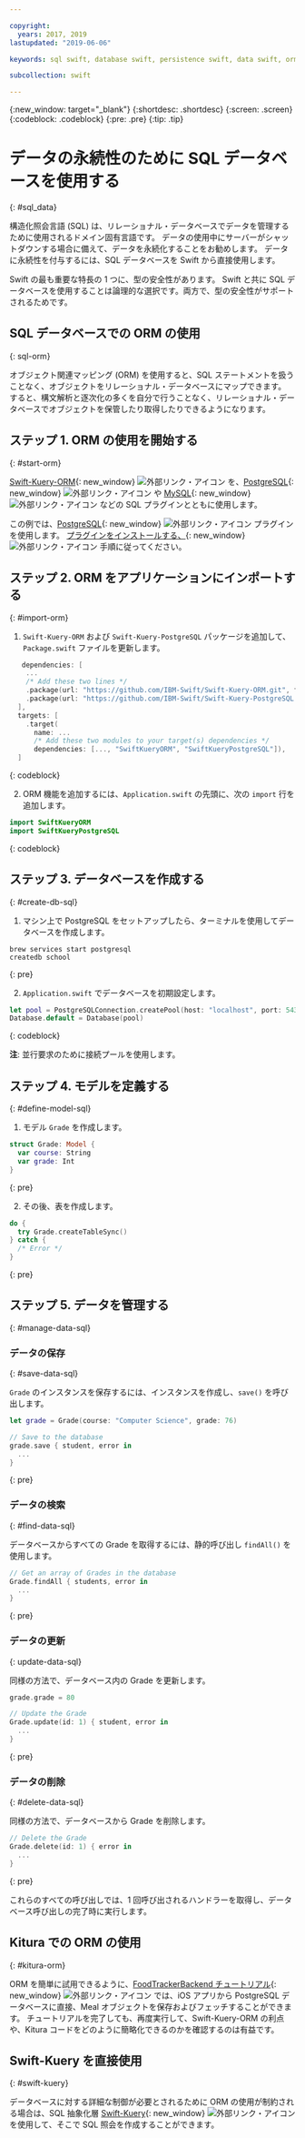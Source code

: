 ```yaml
---

copyright:
  years: 2017, 2019
lastupdated: "2019-06-06"

keywords: sql swift, database swift, persistence swift, data swift, orm swift, kuery swift, kitura swift

subcollection: swift

---
```


{:new_window: target="_blank"}
{:shortdesc: .shortdesc}
{:screen: .screen}
{:codeblock: .codeblock}
{:pre: .pre}
{:tip: .tip}

# データの永続性のために SQL データベースを使用する
{: #sql_data}

構造化照会言語 (SQL) は、リレーショナル・データベースでデータを管理するために使用されるドメイン固有言語です。 データの使用中にサーバーがシャットダウンする場合に備えて、データを永続化することをお勧めします。 データに永続性を付与するには、SQL データベースを Swift から直接使用します。 

Swift の最も重要な特長の 1 つに、型の安全性があります。 Swift と共に SQL データベースを使用することは論理的な選択です。両方で、型の安全性がサポートされるためです。

## SQL データベースでの ORM の使用
{: sql-orm}

オブジェクト関連マッピング (ORM) を使用すると、SQL ステートメントを扱うことなく、オブジェクトをリレーショナル・データベースにマップできます。 すると、構文解析と逐次化の多くを自分で行うことなく、リレーショナル・データベースでオブジェクトを保管したり取得したりできるようになります。

## ステップ 1. ORM の使用を開始する
{: #start-orm}

[Swift-Kuery-ORM](https://github.com/IBM-Swift/Swift-Kuery-ORM){: new_window} ![外部リンク・アイコン](../../icons/launch-glyph.svg "外部リンク・アイコン") を、[PostgreSQL](https://github.com/IBM-Swift/Swift-Kuery-PostgreSQL){: new_window} ![外部リンク・アイコン](../../icons/launch-glyph.svg "外部リンク・アイコン") や [MySQL](https://github.com/IBM-Swift/SwiftKueryMySQL){: new_window} ![外部リンク・アイコン](../../icons/launch-glyph.svg "外部リンク・アイコン") などの SQL プラグインとともに使用します。

この例では、[PostgreSQL](https://github.com/IBM-Swift/Swift-Kuery-PostgreSQL){: new_window} ![外部リンク・アイコン](../../icons/launch-glyph.svg "外部リンク・アイコン") プラグインを使用します。 [プラグインをインストールする、](https://github.com/IBM-Swift/Swift-Kuery-PostgreSQL#postgresql-client-installation){: new_window} ![外部リンク・アイコン](../../icons/launch-glyph.svg "外部リンク・アイコン") 手順に従ってください。

## ステップ 2. ORM をアプリケーションにインポートする
{: #import-orm}

1. `Swift-Kuery-ORM` および `Swift-Kuery-PostgreSQL` パッケージを追加して、`Package.swift` ファイルを更新します。
  ```swift
     dependencies: [
      ...
      /* Add these two lines */
      .package(url: "https://github.com/IBM-Swift/Swift-Kuery-ORM.git", from: "0.0.1"),
      .package(url: "https://github.com/IBM-Swift/Swift-Kuery-PostgreSQL.git", from: "1.0.0"),
    ],
    targets: [
      .target(
        name: ...
        /* Add these two modules to your target(s) dependencies */
        dependencies: [..., "SwiftKueryORM", "SwiftKueryPostgreSQL"]),
    ]
  ```
  {: codeblock}

2. ORM 機能を追加するには、`Application.swift` の先頭に、次の `import` 行を追加します。
  ```swift
  import SwiftKueryORM
  import SwiftKueryPostgreSQL
  ```
  {: codeblock}

## ステップ 3. データベースを作成する
{: #create-db-sql}

1. マシン上で PostgreSQL をセットアップしたら、ターミナルを使用してデータベースを作成します。
  ```
  brew services start postgresql
  createdb school
  ```
  {: pre}

2. `Application.swift` でデータベースを初期設定します。
  ```swift
  let pool = PostgreSQLConnection.createPool(host: "localhost", port: 5432, options: [.databaseName("school")], poolOptions: ConnectionPoolOptions(initialCapacity: 10, maxCapacity: 50, timeout: 10000))
  Database.default = Database(pool)
  ```
  {: codeblock}

  **注**: 並行要求のために接続プールを使用します。

## ステップ 4. モデルを定義する
{: #define-model-sql}

1. モデル `Grade` を作成します。
  ```swift
  struct Grade: Model {
    var course: String
    var grade: Int
  }
  ```
  {: pre}

2. その後、表を作成します。
  ```swift
  do {
    try Grade.createTableSync()
  } catch {
    /* Error */
  }
  ```
  {: pre}

## ステップ 5. データを管理する
{: #manage-data-sql}

### データの保存
{: #save-data-sql}

`Grade` のインスタンスを保存するには、インスタンスを作成し、`save()` を呼び出します。
```swift
let grade = Grade(course: "Computer Science", grade: 76)

// Save to the database
grade.save { student, error in
  ...
}
```
{: pre}

### データの検索
{: #find-data-sql}

データベースからすべての Grade を取得するには、静的呼び出し `findAll()` を使用します。
```swift
// Get an array of Grades in the database
Grade.findAll { students, error in
  ...
}
```
{: pre}

### データの更新
{: update-data-sql}

同様の方法で、データベース内の Grade を更新します。
```swift
grade.grade = 80

// Update the Grade
Grade.update(id: 1) { student, error in
  ...
}
```
{: pre}

### データの削除
{: #delete-data-sql}

同様の方法で、データベースから Grade を削除します。
```swift
// Delete the Grade
Grade.delete(id: 1) { error in
  ...
}
```
{: pre}

これらのすべての呼び出しでは、1 回呼び出されるハンドラーを取得し、データベース呼び出しの完了時に実行します。

## Kitura での ORM の使用
{: #kitura-orm}

ORM を簡単に試用できるように、[FoodTrackerBackend チュートリアル](https://github.com/IBM/FoodTrackerBackend){: new_window} ![外部リンク・アイコン](../../icons/launch-glyph.svg "外部リンク・アイコン") では、iOS アプリから PostgreSQL データベースに直接、Meal オブジェクトを保存およびフェッチすることができます。 チュートリアルを完了しても、再度実行して、Swift-Kuery-ORM の利点や、Kitura コードをどのように簡略化できるのかを確認するのは有益です。

## Swift-Kuery を直接使用
{: #swift-kuery}

データベースに対する詳細な制御が必要とされるために ORM の使用が制約される場合は、SQL 抽象化層 [Swift-Kuery](https://github.com/IBM-Swift/Swift-Kuery){: new_window} ![外部リンク・アイコン](../../icons/launch-glyph.svg "外部リンク・アイコン") を使用して、そこで SQL 照会を作成することができます。
